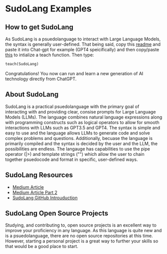 # SudoLang Examples


## How to get SudoLang

As SudoLang is a psuedolanguage to interact with Large Language Models, the syntax is generally user-defined. That being said, copy this <a href="https://github.com/paralleldrive/sudolang-llm-support/blob/main/sudolang.sudo.md">readme</a> and paste it into Chat-gpt for example (GPT4 speicifically) and then copy/paste <a href="https://github.com/paralleldrive/sudolang-llm-support/blob/main/examples/teach.sudo">this</a> to intialize a teach function. Then type:
```py
teach(SudoLang)
```
Congratulations! You now can run and learn a new generation of AI technology directly from ChatGPT.

## About SudoLang

SudoLang is a practical psuedolanguage with the primary goal of interacting with and providing clear, consise prompts for Large Language Models (LLMs). The language combines natural language expressions along with programming constructs such as logical operators to allow for smooth interactions with LLMs such as GPT3.5 and GPT4. The syntax is simple and easy to use and the language allows LLMs to generate code and solve complex problems and questions. Additionally, becuase the language is primarily compiled and the syntax is decided by the user and the LLM, the possibilities are endless. The langauge has capabilities to use the pipe operator (|>) and template strings ("") which allow the user to chain together psuedocode and format in specific, user-defined ways.

## SudoLang Resources

- [Medium Article](https://medium.com/javascript-scene/sudolang-a-powerful-pseudocode-programming-language-for-llms-d64d42aa719b)
- [Medium Article Part 2](https://kumakun.medium.com/building-your-adventure-game-with-sudolang-and-llms-part-2-154ea7615b83)
- [SudoLang GitHub Introuduction](https://github.com/paralleldrive/sudolang-llm-support/blob/main/sudolang.sudo.md)

## SudoLang Open Source Projects

Studying, and contributing to, open source projects is an excellent way to improve your proficiency in any language. As this language is quite new and is a psuedolanguage, there are no open source repositories at this time. However, starting a personal project is a great way to further your skills so that would be a good place to start.
